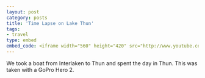 ```yaml
---
layout: post
category: posts
title: 'Time Lapse on Lake Thun'
tags: 
- travel
type: embed
embed_code: <iframe width="560" height="420" src="http://www.youtube.com/embed/pgRsHEHpExs?color=white&theme=light"></iframe>
---
```


We took a boat from Interlaken to Thun and spent the day in Thun. This was taken with a GoPro Hero 2.
